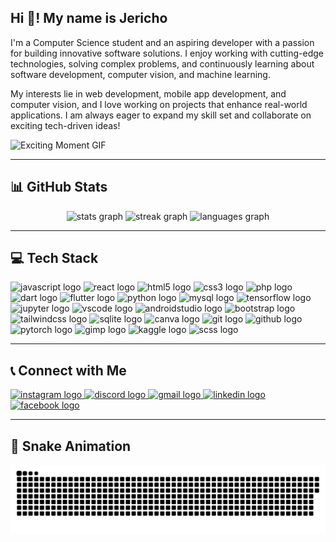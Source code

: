 ## Hi 👋! My name is Jericho
I'm a Computer Science student and an aspiring developer with a passion for building innovative software solutions. I enjoy working with cutting-edge technologies, solving complex problems, and continuously learning about software development, computer vision, and machine learning.

My interests lie in web development, mobile app development, and computer vision, and I love working on projects that enhance real-world applications. I am always eager to expand my skill set and collaborate on exciting tech-driven ideas!

![Exciting Moment GIF](https://media1.giphy.com/media/v1.Y2lkPTc5MGI3NjExbGQ1Mms3bngyOHBwZzR1NmwweTg0b2R4cjE3aTNnbGFieG5xa3Z1eiZlcD12MV9pbnRlcm5hbF9naWZfYnlfaWQmY3Q9Zw/6ib6KPmkeAjDTxMxij/giphy.gif)

---

## 📊 GitHub Stats
<div align="center">  
  <img src="https://github-readme-stats.vercel.app/api?username=jerichop29&hide_title=false&hide_rank=false&show_icons=true&include_all_commits=true&count_private=true&disable_animations=false&theme=dracula&locale=en&hide_border=false" height="150" alt="stats graph"  /> 
  <img src="https://streak-stats.demolab.com?user=jerichop29&locale=en&mode=daily&theme=dracula&hide_border=false&border_radius=5" height="150" alt="streak graph"  />  
  <img src="https://github-readme-stats.vercel.app/api/top-langs?username=jerichop29&locale=en&hide_title=false&layout=compact&card_width=320&langs_count=5&theme=dracula&hide_border=false" height="150" alt="languages graph"  />  
</div>

---

## 💻 Tech Stack
<div align="left">  
  <img src="https://cdn.jsdelivr.net/gh/devicons/devicon/icons/javascript/javascript-original.svg" height="30" alt="javascript logo"  />   
  <img src="https://cdn.jsdelivr.net/gh/devicons/devicon/icons/react/react-original.svg" height="30" alt="react logo"  />   
  <img src="https://cdn.jsdelivr.net/gh/devicons/devicon/icons/html5/html5-original.svg" height="30" alt="html5 logo"  />   
  <img src="https://cdn.jsdelivr.net/gh/devicons/devicon/icons/css3/css3-original.svg" height="30" alt="css3 logo"  />   
  <img src="https://cdn.jsdelivr.net/gh/devicons/devicon/icons/php/php-original.svg" height="30" alt="php logo"  />   
  <img src="https://cdn.jsdelivr.net/gh/devicons/devicon/icons/dart/dart-original.svg" height="30" alt="dart logo"  />   
  <img src="https://cdn.jsdelivr.net/gh/devicons/devicon/icons/flutter/flutter-original.svg" height="30" alt="flutter logo"  />   
  <img src="https://cdn.jsdelivr.net/gh/devicons/devicon/icons/python/python-original.svg" height="30" alt="python logo"  />   
  <img src="https://cdn.jsdelivr.net/gh/devicons/devicon/icons/mysql/mysql-original.svg" height="30" alt="mysql logo"  />   
  <img src="https://cdn.jsdelivr.net/gh/devicons/devicon/icons/tensorflow/tensorflow-original.svg" height="30" alt="tensorflow logo"  />   
  <img src="https://cdn.jsdelivr.net/gh/devicons/devicon/icons/jupyter/jupyter-original.svg" height="30" alt="jupyter logo"  />   
  <img src="https://cdn.jsdelivr.net/gh/devicons/devicon/icons/vscode/vscode-original.svg" height="30" alt="vscode logo"  />   
  <img src="https://cdn.jsdelivr.net/gh/devicons/devicon/icons/androidstudio/androidstudio-original.svg" height="30" alt="androidstudio logo"  />   
  <img src="https://cdn.jsdelivr.net/gh/devicons/devicon/icons/bootstrap/bootstrap-original.svg" height="30" alt="bootstrap logo"  />   
  <img src="https://cdn.jsdelivr.net/gh/devicons/devicon/icons/tailwindcss/tailwindcss-original-wordmark.svg" height="30" alt="tailwindcss logo"  />   
  <img src="https://cdn.jsdelivr.net/gh/devicons/devicon/icons/sqlite/sqlite-original.svg" height="30" alt="sqlite logo"  />   
  <img src="https://cdn.jsdelivr.net/gh/devicons/devicon/icons/canva/canva-original.svg" height="30" alt="canva logo"  />   
  <img src="https://cdn.jsdelivr.net/gh/devicons/devicon/icons/git/git-original.svg" height="30" alt="git logo"  />   
  <img src="https://cdn.jsdelivr.net/gh/devicons/devicon/icons/github/github-original.svg" height="30" alt="github logo"  />   
  <img src="https://cdn.jsdelivr.net/gh/devicons/devicon/icons/pytorch/pytorch-original.svg" height="30" alt="pytorch logo"  />   
  <img src="https://cdn.jsdelivr.net/gh/devicons/devicon/icons/gimp/gimp-original.svg" height="30" alt="gimp logo"  />   
  <img src="https://cdn.jsdelivr.net/gh/devicons/devicon/icons/kaggle/kaggle-original.svg" height="30" alt="kaggle logo"  />   
  <img src="https://cdn.jsdelivr.net/gh/devicons/devicon/icons/sass/sass-original.svg" height="30" alt="scss logo" />
</div>

---

## 📞 Connect with Me
<div align="left">  
  <a href="https://www.instagram.com/jericho.p29/" target="_blank">  
    <img src="https://img.shields.io/static/v1?message=Instagram&logo=instagram&label=&color=E4405F&logoColor=white&labelColor=&style=for-the-badge" height="35" alt="instagram logo"  />  
  </a>  
  <a href="https://discord.com/users/jerichopecho123" target="_blank">  
    <img src="https://img.shields.io/static/v1?message=Discord&logo=discord&label=&color=7289DA&logoColor=white&labelColor=&style=for-the-badge" height="35" alt="discord logo"  />  
  </a>  
  <a href="mailto:jerichopecho123@gmail.com" target="_blank">  
    <img src="https://img.shields.io/static/v1?message=Gmail&logo=gmail&label=&color=D14836&logoColor=white&labelColor=&style=for-the-badge" height="35" alt="gmail logo"  />  
  </a>  
  <a href="https://www.linkedin.com/in/jericho-pecho-608412332/" target="_blank">  
    <img src="https://img.shields.io/static/v1?message=LinkedIn&logo=linkedin&label=&color=0077B5&logoColor=white&labelColor=&style=for-the-badge" height="35" alt="linkedin logo"  />  
  </a>  
  <a href="https://www.facebook.com/jericho.pecho.2024" target="_blank">  
    <img src="https://img.shields.io/static/v1?message=Facebook&logo=facebook&label=&color=1877F2&logoColor=white&labelColor=&style=for-the-badge" height="35" alt="facebook logo"  />  
  </a>  
</div>

---

## 🐍 Snake Animation
<img src="https://raw.githubusercontent.com/jerichop29/jerichop29/output/snake.svg" alt="Snake animation" />
